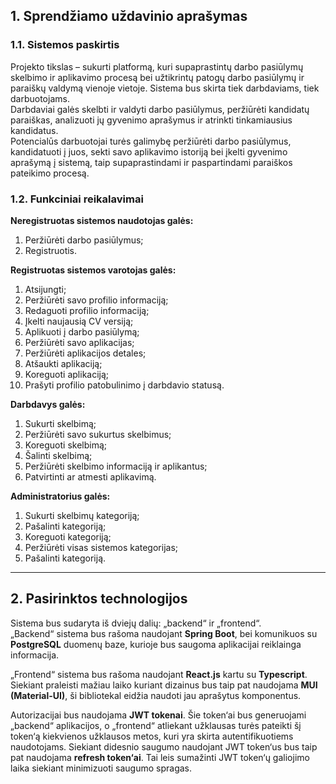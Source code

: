 ## 1. Sprendžiamo uždavinio aprašymas

### 1.1. Sistemos paskirtis
Projekto tikslas – sukurti platformą, kuri supaprastintų darbo pasiūlymų skelbimo ir aplikavimo procesą bei užtikrintų patogų darbo pasiūlymų ir paraiškų valdymą vienoje vietoje. Sistema bus skirta tiek darbdaviams, tiek darbuotojams.  
Darbdaviai galės skelbti ir valdyti darbo pasiūlymus, peržiūrėti kandidatų paraiškas, analizuoti jų gyvenimo aprašymus ir atrinkti tinkamiausius kandidatus.  
Potencialūs darbuotojai turės galimybę peržiūrėti darbo pasiūlymus, kandidatuoti į juos, sekti savo aplikavimo istoriją bei įkelti gyvenimo aprašymą į sistemą, taip supaprastindami ir paspartindami paraiškos pateikimo procesą.

### 1.2. Funkciniai reikalavimai
**Neregistruotas sistemos naudotojas galės:**
1. Peržiūrėti darbo pasiūlymus;
2. Registruotis.

**Registruotas sistemos varotojas galės:**
1. Atsijungti;
2. Peržiūrėti savo profilio informaciją;
3. Redaguoti profilio informaciją;
4. Įkelti naujausią CV versiją;
5. Aplikuoti į darbo pasiūlymą;
6. Peržiūrėti savo aplikacijas;
7. Peržiūrėti aplikacijos detales;
8. Atšaukti aplikaciją;
9. Koreguoti aplikaciją;
10. Prašyti profilio patobulinimo į darbdavio statusą.

**Darbdavys galės:**
1. Sukurti skelbimą;
2. Peržiūrėti savo sukurtus skelbimus;
3. Koreguoti skelbimą;
4. Šalinti skelbimą;
5. Peržiūrėti skelbimo informaciją ir aplikantus;
6. Patvirtinti ar atmesti aplikavimą.

**Administratorius galės:**
1. Sukurti skelbimų kategoriją;
2. Pašalinti kategoriją;
3. Koreguoti kategoriją;
4. Peržiūrėti visas sistemos kategorijas;
5. Pašalinti kategoriją.

---

## 2. Pasirinktos technologijos
Sistema bus sudaryta iš dviejų dalių: „backend“ ir „frontend“.  
„Backend“ sistema bus rašoma naudojant **Spring Boot**, bei komunikuos su **PostgreSQL** duomenų baze, kurioje bus saugoma aplikacijai reiklainga informacija.

„Frontend“ sistema bus rašoma naudojant **React.js** kartu su **Typescript**. Siekiant praleisti mažiau laiko kuriant dizainus bus taip pat naudojama **MUI (Material-UI)**, ši bibliotekal eidžia naudoti jau aprašytus komponentus.

Autorizacijai bus naudojama **JWT tokenai**. Šie token‘ai bus generuojami „backend“ aplikacijos, o „frontend“ atliekant užklausas turės pateikti šį token‘ą kiekvienos užklausos metos, kuri yra skirta autentifikuotiems naudotojams. Siekiant didesnio saugumo naudojant JWT token‘us bus taip pat naudojama **refresh token‘ai**. Tai leis sumažinti JWT token‘ų galiojimo laika siekiant minimizuoti saugumo spragas.